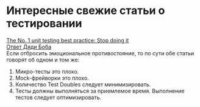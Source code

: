 # Интересные свежие статьи о тестировании
[The No. 1 unit testing best practice: Stop doing it](https://techbeacon.com/app-dev-testing/no-1-unit-testing-best-practice-stop-doing-it)  
[Ответ Дяди Боба](http://blog.cleancoder.com/uncle-bob/2017/05/05/TestDefinitions.html)  
Если отбросить эмоциональное противостояние, то по сути обе статьи говорят об одном и том же:
1. Микро-тесты это плохо.
2. Mock-фрейворки это плохо.
3. Количество Test Doubles следует минимизировать.
4. Тесты должны выполняться за приемлемое время. Выполнение тестов следует оптимизировать.